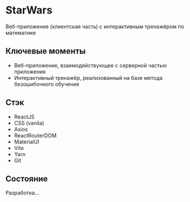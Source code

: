 # StarWars
Веб-приложение (клиентская часть) с интерактивным тренажёром по математике

## Ключевые моменты
- Веб-приложение, взаимодействующее с серверной частью приложения
- Интерактивный тренажёр, реализованный на базе метода безошибочного обучения


## Стэк
- ReactJS
- CSS (vanila)
- Axios
- ReactRouterDOM
- MaterialUI
- Vite
- Yarn
- Git

## Состояние
Разработка...
